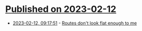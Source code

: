 # [Published on 2023-02-12](index.md)

* [2023-02-12, 09:17:51](https://news.ycombinator.com/item?id=34761342) - [Routes don&#x27;t look flat enough to me](https://www.pixelated-noise.com/blog/2023/02/09/flatten-routes/index.html)
